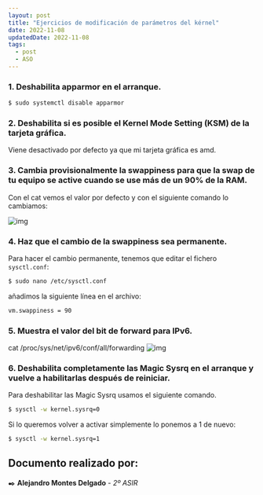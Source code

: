 ```yaml
---
layout: post
title: "Ejercicios de modificación de parámetros del kérnel"
date: 2022-11-08
updatedDate: 2022-11-08
tags:
  - post
  - ASO
---
```



### 1. Deshabilita apparmor en el arranque.

```bash
$ sudo systemctl disable apparmor
```

### 2. Deshabilita si es posible el Kernel Mode Setting (KSM) de la tarjeta gráfica.

Viene desactivado por defecto ya que mi tarjeta gráfica es amd.

### 3. Cambia provisionalmente la swappiness para que la swap de tu equipo se active cuando se use más de un 90% de la RAM.

Con el cat vemos el valor por defecto y con el siguiente comando lo cambiamos:

![img](/img/ASO-P5.1.png)

### 4. Haz que el cambio de la swappiness sea permanente.

Para hacer el cambio permanente, tenemos que editar el fichero `sysctl.conf`:

```bash
$ sudo nano /etc/sysctl.conf
```

añadimos la siguiente línea en el archivo:

```txt
vm.swappiness = 90
```

### 5. Muestra el valor del bit de forward para IPv6.

cat /proc/sys/net/ipv6/conf/all/forwarding
![img](/img/ASO-P5.2.png)

### 6. Deshabilita completamente las Magic Sysrq en el arranque y vuelve a habilitarlas después de reiniciar.

Para deshabilitar las Magic Sysrq usamos el siguiente comando.
```bash
$ sysctl -w kernel.sysrq=0
```

Si lo queremos volver a activar simplemente lo ponemos a 1 de nuevo:

```bash
$ sysctl -w kernel.sysrq=1
```

## **Documento realizado por:**

 ✒️ **Alejandro Montes Delgado** - *2º ASIR*
